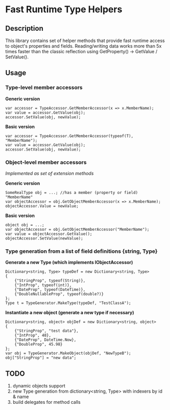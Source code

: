 # Fast Runtime Type Helpers

## Description

This library contains set of helper methods that provide fast runtime access to object's properties and fields.
Reading/writing data works more than 5x times faster than the classic reflection using GetProperty() -> GetValue / SetValue().

## Usage

### Type-level member accessors

**Generic version**

```
var accessor = TypeAccessor.GetMemberAccessor(x => x.MemberName);
var value = accessor.GetValue(obj);
accessor.SetValue(obj, newValue);
```

**Basic version**
```
var accessor = TypeAccessor.GetMemberAccessor(typeof(T), "MemberName");
var value = accessor.GetValue(obj);
accessor.SetValue(obj, newValue);
```

### Object-level member accessors

*Implemented as set of extension methods*

**Generic version**

```
SomeRealType obj = ...; //has a member (property or field) "MemberName"
var objectAccessor = obj.GetObjectMemberAccessor(x => x.MemberName);
objectAccessor.Value = newValue;
```

**Basic version**

```
object obj = ...;
var objectAccessor = obj.GetObjectMemberAccessor("MemberName");
var value = objectAccessor.GetValue();
objectAccessor.SetValue(newValue);
```

### Type generation from a list of field definitions {string, Type}

**Generate a new Type (which implements IObjectAccessor)**

```
Dictionary<string, Type> typeDef = new Dictionary<string, Type>
{
	{"StringProp", typeof(String)},
	{"IntProp", typeof(int)},
	{"DateProp", typeof(DateTime)},
	{"DoubleNullableProp", typeof(double?)}
};
Type t = TypeGenerator.MakeType(typeDef, "TestClassA");
```

**Instantiate a new object (generate a new type if necessary)**

```
Dictionary<string, object> objDef = new Dictionary<string, object>
{
	{"StringProp", "test data"},
	{"IntProp", 48},
	{"DateProp", DateTime.Now},
	{"DoubleProp", 45.98}
};
var obj = TypeGenerator.MakeObject(objDef, "NewTypeB");
obj["StringProp"] = "new data";
```

## TODO
1. dynamic objects support
2. new Type generation from dictionary<string, Type> with indexers by id & name
3. build delegates for method calls
